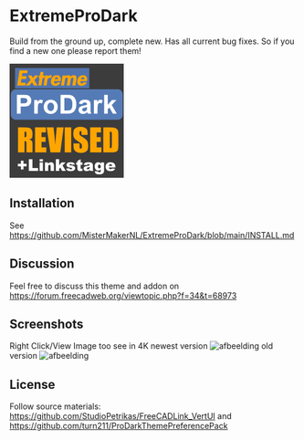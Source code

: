 # ExtremeProDark
Build from the ground up, complete new. Has all current bug fixes. So if you find a new one please report them!

![afbeelding](https://github.com/MisterMakerNL/ExtremeProDark/blob/main/resources/icons/ExtremeProDark_200x200.png)

## Installation
See https://github.com/MisterMakerNL/ExtremeProDark/blob/main/INSTALL.md

</details>

## Discussion

Feel free to discuss this theme and addon on https://forum.freecadweb.org/viewtopic.php?f=34&t=68973

## Screenshots

Right Click/View Image too see in 4K
newest version
![afbeelding](https://user-images.githubusercontent.com/29804962/193658854-f2403a99-8fc7-4620-bdf7-41b24c4fe44c.png)
old version
![afbeelding](https://user-images.githubusercontent.com/29804962/179059215-008b02d1-a49a-4e11-8302-06c7b4e1c3cf.png)

## License

Follow source materials:
https://github.com/StudioPetrikas/FreeCADLink_VertUI and https://github.com/turn211/ProDarkThemePreferencePack
